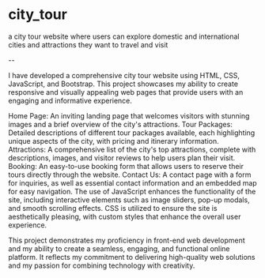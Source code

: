# city_tour
a city tour website where users can explore domestic and international cities and attractions they want to travel and visit

--

I have developed a comprehensive city tour website using HTML, CSS, JavaScript, and Bootstrap. This project showcases my ability to create responsive and visually appealing web pages that provide users with an engaging and informative experience.

Home Page: An inviting landing page that welcomes visitors with stunning images and a brief overview of the city's attractions.
Tour Packages: Detailed descriptions of different tour packages available, each highlighting unique aspects of the city, with pricing and itinerary information.
Attractions: A comprehensive list of the city's top attractions, complete with descriptions, images, and visitor reviews to help users plan their visit.
Booking: An easy-to-use booking form that allows users to reserve their tours directly through the website.
Contact Us: A contact page with a form for inquiries, as well as essential contact information and an embedded map for easy navigation.
The use of JavaScript enhances the functionality of the site, including interactive elements such as image sliders, pop-up modals, and smooth scrolling effects. CSS is utilized to ensure the site is aesthetically pleasing, with custom styles that enhance the overall user experience.

This project demonstrates my proficiency in front-end web development and my ability to create a seamless, engaging, and functional online platform. It reflects my commitment to delivering high-quality web solutions and my passion for combining technology with creativity.
